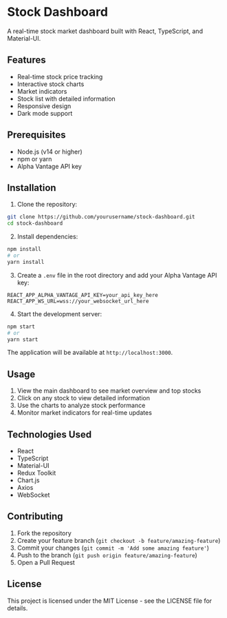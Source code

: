 # Stock Dashboard

A real-time stock market dashboard built with React, TypeScript, and Material-UI.

## Features

- Real-time stock price tracking
- Interactive stock charts
- Market indicators
- Stock list with detailed information
- Responsive design
- Dark mode support

## Prerequisites

- Node.js (v14 or higher)
- npm or yarn
- Alpha Vantage API key

## Installation

1. Clone the repository:
```bash
git clone https://github.com/yourusername/stock-dashboard.git
cd stock-dashboard
```

2. Install dependencies:
```bash
npm install
# or
yarn install
```

3. Create a `.env` file in the root directory and add your Alpha Vantage API key:
```
REACT_APP_ALPHA_VANTAGE_API_KEY=your_api_key_here
REACT_APP_WS_URL=wss://your_websocket_url_here
```

4. Start the development server:
```bash
npm start
# or
yarn start
```

The application will be available at `http://localhost:3000`.

## Usage

1. View the main dashboard to see market overview and top stocks
2. Click on any stock to view detailed information
3. Use the charts to analyze stock performance
4. Monitor market indicators for real-time updates

## Technologies Used

- React
- TypeScript
- Material-UI
- Redux Toolkit
- Chart.js
- Axios
- WebSocket

## Contributing

1. Fork the repository
2. Create your feature branch (`git checkout -b feature/amazing-feature`)
3. Commit your changes (`git commit -m 'Add some amazing feature'`)
4. Push to the branch (`git push origin feature/amazing-feature`)
5. Open a Pull Request

## License

This project is licensed under the MIT License - see the LICENSE file for details.
